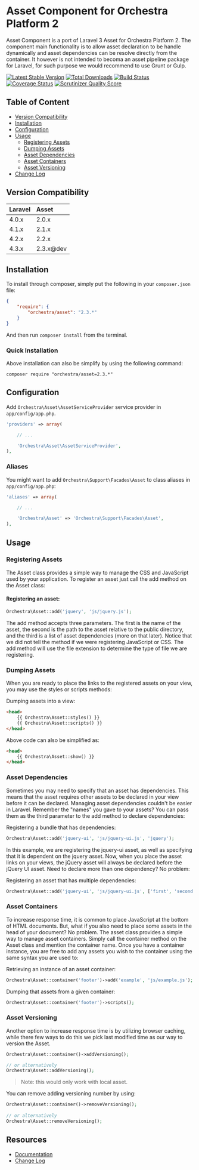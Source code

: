 Asset Component for Orchestra Platform 2
==============

Asset Component is a port of Laravel 3 Asset for Orchestra Platform 2. The component main functionality is to allow asset declaration to be handle dynamically and asset dependencies can be resolve directly from the container. It however is not intended to becoma an asset pipeline package for Laravel, for such purpose we would recommend to use Grunt or Gulp.

[![Latest Stable Version](https://poser.pugx.org/orchestra/asset/v/stable.png)](https://packagist.org/packages/orchestra/asset) 
[![Total Downloads](https://poser.pugx.org/orchestra/asset/downloads.png)](https://packagist.org/packages/orchestra/asset) 
[![Build Status](https://travis-ci.org/orchestral/asset.svg?branch=master)](https://travis-ci.org/orchestral/asset) 
[![Coverage Status](https://coveralls.io/repos/orchestral/asset/badge.png?branch=master)](https://coveralls.io/r/orchestral/asset?branch=master) 
[![Scrutinizer Quality Score](https://scrutinizer-ci.com/g/orchestral/asset/badges/quality-score.png?b=master)](https://scrutinizer-ci.com/g/orchestral/asset/) 

## Table of Content

* [Version Compatibility](#version-compatibility)
* [Installation](#installation)
* [Configuration](#configuration)
* [Usage](#usage)
  - [Registering Assets](#registering-assets)
  - [Dumping Assets](#dumping-assets)
  - [Asset Dependencies](#asset-dependencies)
  - [Asset Containers](#asset-containers)
  - [Asset Versioning](#asset-versioning)
* [Change Log](http://orchestraplatform.com/docs/latest/components/asset/changes#v2-3)

## Version Compatibility

Laravel    | Asset
:----------|:----------
 4.0.x     | 2.0.x
 4.1.x     | 2.1.x
 4.2.x     | 2.2.x
 4.3.x     | 2.3.x@dev
 

## Installation

To install through composer, simply put the following in your `composer.json` file:

```json
{
	"require": {
		"orchestra/asset": "2.3.*"
	}
}
```

And then run `composer install` from the terminal.

### Quick Installation

Above installation can also be simplify by using the following command:

	composer require "orchestra/asset=2.3.*"

## Configuration

Add `Orchestra\Asset\AssetServiceProvider` service provider in `app/config/app.php`.

```php
'providers' => array(

	// ...

	'Orchestra\Asset\AssetServiceProvider',
),
```

### Aliases

You might want to add `Orchestra\Support\Facades\Asset` to class aliases in `app/config/app.php`:

```php
'aliases' => array(

	// ...

	'Orchestra\Asset' => 'Orchestra\Support\Facades\Asset',
),
```

## Usage

### Registering Assets

The Asset class provides a simple way to manage the CSS and JavaScript used by your application. To register an asset just call the add method on the Asset class:

#### Registering an asset:

```php
Orchestra\Asset::add('jquery', 'js/jquery.js');
```

The add method accepts three parameters. The first is the name of the asset, the second is the path to the asset relative to the public directory, and the third is a list of asset dependencies (more on that later). Notice that we did not tell the method if we were registering JavaScript or CSS. The add method will use the file extension to determine the type of file we are registering.

### Dumping Assets

When you are ready to place the links to the registered assets on your view, you may use the styles or scripts methods:

Dumping assets into a view:

```html
<head>
	{{ Orchestra\Asset::styles() }}
	{{ Orchestra\Asset::scripts() }}
</head>
```

Above code can also be simplified as:

```html
<head>
	{{ Orchestra\Asset::show() }}
</head>
```

### Asset Dependencies

Sometimes you may need to specify that an asset has dependencies. This means that the asset requires other assets to be declared in your view before it can be declared. Managing asset dependencies couldn't be easier in Laravel. Remember the "names" you gave to your assets? You can pass them as the third parameter to the add method to declare dependencies:

Registering a bundle that has dependencies:

```php
Orchestra\Asset::add('jquery-ui', 'js/jquery-ui.js', 'jquery');
```

In this example, we are registering the jquery-ui asset, as well as specifying that it is dependent on the jquery asset. Now, when you place the asset links on your views, the jQuery asset will always be declared before the jQuery UI asset. Need to declare more than one dependency? No problem:

Registering an asset that has multiple dependencies:

```php
Orchestra\Asset::add('jquery-ui', 'js/jquery-ui.js', ['first', 'second']);
```

### Asset Containers

To increase response time, it is common to place JavaScript at the bottom of HTML documents. But, what if you also need to place some assets in the head of your document? No problem. The asset class provides a simple way to manage asset containers. Simply call the container method on the Asset class and mention the container name. Once you have a container instance, you are free to add any assets you wish to the container using the same syntax you are used to:

Retrieving an instance of an asset container:

```php
Orchestra\Asset::container('footer')->add('example', 'js/example.js');
```

Dumping that assets from a given container:

```php
Orchestra\Asset::container('footer')->scripts();
```

### Asset Versioning

Another option to increase response time is by utilizing browser caching, while there few ways to do this we pick last modified time as our way to version the Asset.

```php
Orchestra\Asset::container()->addVersioning();

// or alternatively
Orchestra\Asset::addVersioning();
```

> Note: this would only work with local asset.

You can remove adding versioning number by using:

```php
Orchestra\Asset::container()->removeVersioning();
	
// or alternatively
Orchestra\Asset::removeVersioning();
```
	
## Resources

* [Documentation](http://orchestraplatform.com/docs/latest/components/asset)
* [Change Log](http://orchestraplatform.com/docs/latest/components/asset/changes#v2-3)
